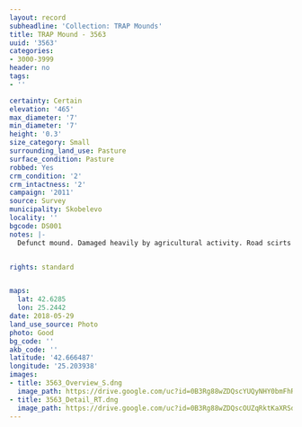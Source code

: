 ```yaml
---
layout: record
subheadline: 'Collection: TRAP Mounds'
title: TRAP Mound - 3563
uuid: '3563'
categories:
- 3000-3999
header: no
tags:
- ''

certainty: Certain
elevation: '465'
max_diameter: '7'
min_diameter: '7'
height: '0.3'
size_category: Small
surrounding_land_use: Pasture
surface_condition: Pasture
robbed: Yes
crm_condition: '2'
crm_intactness: '2'
campaign: '2011'
source: Survey
municipality: Skobelevo
locality: ''
bgcode: DS001
notes: |-
  Defunct mound. Damaged heavily by agricultural activity. Road scirts around (almost slightly touching) west and south-west sides.


rights: standard


maps:
  lat: 42.6285
  lon: 25.2442
date: 2018-05-29
land_use_source: Photo
photo: Good
bg_code: ''
akb_code: ''
latitude: '42.666487'
longitude: '25.203938'
images:
- title: 3563_Overview_S.dng
  image_path: https://drive.google.com/uc?id=0B3Rg88wZDQscYUQyNHY0bmFhRVk
- title: 3563_Detail_RT.dng
  image_path: https://drive.google.com/uc?id=0B3Rg88wZDQscOUZqRktKaXRSdWc
---
```

